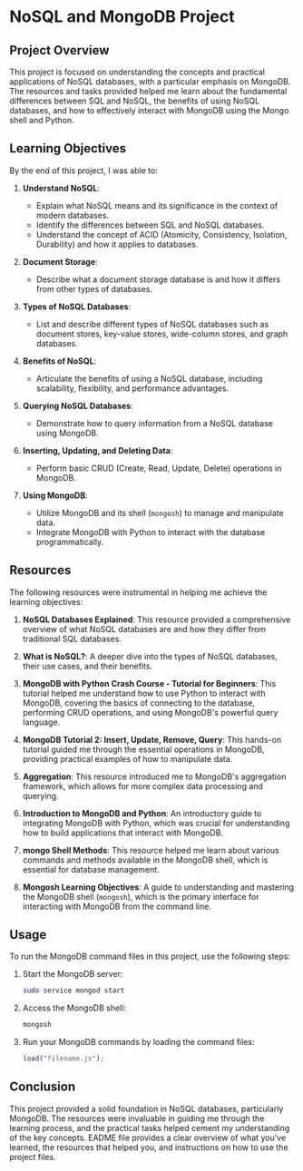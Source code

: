 # NoSQL and MongoDB Project

## Project Overview

This project is focused on understanding the concepts and practical applications of NoSQL databases, with a particular emphasis on MongoDB. The resources and tasks provided helped me learn about the fundamental differences between SQL and NoSQL, the benefits of using NoSQL databases, and how to effectively interact with MongoDB using the Mongo shell and Python.

## Learning Objectives

By the end of this project, I was able to:

1. **Understand NoSQL**:
   - Explain what NoSQL means and its significance in the context of modern databases.
   - Identify the differences between SQL and NoSQL databases.
   - Understand the concept of ACID (Atomicity, Consistency, Isolation, Durability) and how it applies to databases.

2. **Document Storage**:
   - Describe what a document storage database is and how it differs from other types of databases.

3. **Types of NoSQL Databases**:
   - List and describe different types of NoSQL databases such as document stores, key-value stores, wide-column stores, and graph databases.

4. **Benefits of NoSQL**:
   - Articulate the benefits of using a NoSQL database, including scalability, flexibility, and performance advantages.

5. **Querying NoSQL Databases**:
   - Demonstrate how to query information from a NoSQL database using MongoDB.

6. **Inserting, Updating, and Deleting Data**:
   - Perform basic CRUD (Create, Read, Update, Delete) operations in MongoDB.

7. **Using MongoDB**:
   - Utilize MongoDB and its shell (`mongosh`) to manage and manipulate data.
   - Integrate MongoDB with Python to interact with the database programmatically.

## Resources

The following resources were instrumental in helping me achieve the learning objectives:

1. **NoSQL Databases Explained**: This resource provided a comprehensive overview of what NoSQL databases are and how they differ from traditional SQL databases.

2. **What is NoSQL?**: A deeper dive into the types of NoSQL databases, their use cases, and their benefits.

3. **MongoDB with Python Crash Course - Tutorial for Beginners**: This tutorial helped me understand how to use Python to interact with MongoDB, covering the basics of connecting to the database, performing CRUD operations, and using MongoDB's powerful query language.

4. **MongoDB Tutorial 2: Insert, Update, Remove, Query**: This hands-on tutorial guided me through the essential operations in MongoDB, providing practical examples of how to manipulate data.

5. **Aggregation**: This resource introduced me to MongoDB's aggregation framework, which allows for more complex data processing and querying.

6. **Introduction to MongoDB and Python**: An introductory guide to integrating MongoDB with Python, which was crucial for understanding how to build applications that interact with MongoDB.

7. **mongo Shell Methods**: This resource helped me learn about various commands and methods available in the MongoDB shell, which is essential for database management.

8. **Mongosh Learning Objectives**: A guide to understanding and mastering the MongoDB shell (`mongosh`), which is the primary interface for interacting with MongoDB from the command line.

## Usage

To run the MongoDB command files in this project, use the following steps:

1. Start the MongoDB server:
   ```bash
   sudo service mongod start
   ```

2. Access the MongoDB shell:
   ```bash
   mongosh
   ```

3. Run your MongoDB commands by loading the command files:
   ```javascript
   load("filename.js");
   ```

## Conclusion

This project provided a solid foundation in NoSQL databases, particularly MongoDB. The resources were invaluable in guiding me through the learning process, and the practical tasks helped cement my understanding of the key concepts.
EADME file provides a clear overview of what you've learned, the resources that helped you, and instructions on how to use the project files.